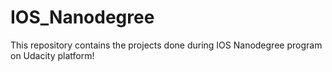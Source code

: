 # IOS_Nanodegree

This repository contains the projects done during IOS Nanodegree program on Udacity platform!
